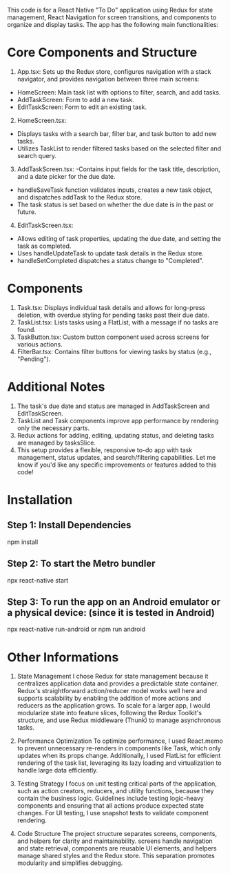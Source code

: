 This code is for a React Native "To Do" application using Redux for state management, React Navigation for screen transitions, and components to organize and display tasks. The app has the following main functionalities:

# Core Components and Structure

1. App.tsx: Sets up the Redux store, configures navigation with a stack navigator, and provides navigation between three main screens:
- HomeScreen: Main task list with options to filter, search, and add tasks.
- AddTaskScreen: Form to add a new task.
- EditTaskScreen: Form to edit an existing task.

2. HomeScreen.tsx: 
- Displays tasks with a search bar, filter bar, and task button to add new tasks.
- Utilizes TaskList to render filtered tasks based on the selected filter and search query.

3. AddTaskScreen.tsx: 
-Contains input fields for the task title, description, and a date picker for the due date.
- handleSaveTask function validates inputs, creates a new task object, and dispatches addTask to the Redux store.
- The task status is set based on whether the due date is in the past or future.

4. EditTaskScreen.tsx:
- Allows editing of task properties, updating the due date, and setting the task as completed.
- Uses handleUpdateTask to update task details in the Redux store.
- handleSetCompleted dispatches a status change to "Completed".

# Components

1. Task.tsx: Displays individual task details and allows for long-press deletion, with overdue styling for pending tasks past their due date.
2. TaskList.tsx: Lists tasks using a FlatList, with a message if no tasks are found.
3. TaskButton.tsx: Custom button component used across screens for various actions.
4. FilterBar.tsx: Contains filter buttons for viewing tasks by status (e.g., "Pending").

# Additional Notes

1. The task's due date and status are managed in AddTaskScreen and EditTaskScreen.
2. TaskList and Task components improve app performance by rendering only the necessary parts.
3. Redux actions for adding, editing, updating status, and deleting tasks are managed by tasksSlice.
4. This setup provides a flexible, responsive to-do app with task management, status updates, and search/filtering capabilities. Let me know if you'd like any specific improvements or features added to this code!

# Installation

## Step 1: Install Dependencies
npm install

## Step 2: To start the Metro bundler
npx react-native start

## Step 3: To run the app on an Android emulator or a physical device: (since it is tested in Android)
npx react-native run-android or npm run android

# Other Informations

1. State Management
I chose Redux for state management because it centralizes application data and provides a predictable state container. Redux's straightforward action/reducer model works well here and supports scalability by enabling the addition of more actions and reducers as the application grows. To scale for a larger app, I would modularize state into feature slices, following the Redux Toolkit's structure, and use Redux middleware (Thunk) to manage asynchronous tasks.

2. Performance Optimization
To optimize performance, I used React.memo to prevent unnecessary re-renders in components like Task, which only updates when its props change. Additionally, I used FlatList for efficient rendering of the task list, leveraging its lazy loading and virtualization to handle large data efficiently.

3. Testing Strategy
I focus on unit testing critical parts of the application, such as action creators, reducers, and utility functions, because they contain the business logic. Guidelines include testing logic-heavy components and ensuring that all actions produce expected state changes. For UI testing, I use snapshot tests to validate component rendering.

4. Code Structure
The project structure separates screens, components, and helpers for clarity and maintainability. screens handle navigation and state retrieval, components are reusable UI elements, and helpers manage shared styles and the Redux store. This separation promotes modularity and simplifies debugging.
